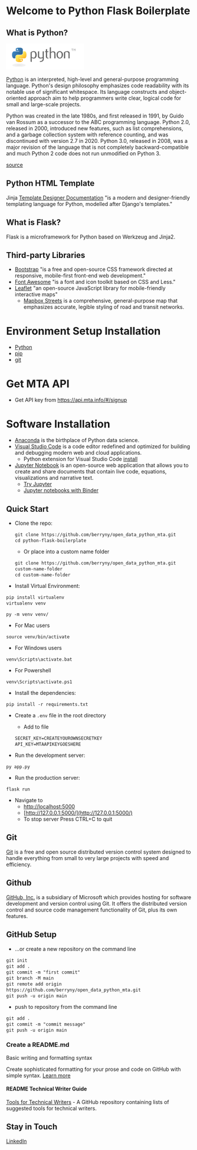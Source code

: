 # Welcome to Python Flask Boilerplate

## What is Python?

![](https://raw.githubusercontent.com/berryny/hourofcode_python/main/python-logo.gif)

[Python](https://www.python.org/) is an interpreted, high-level and general-purpose programming language. Python's design philosophy emphasizes code readability with its notable use of significant whitespace. Its language constructs and object-oriented approach aim to help programmers write clear, logical code for small and large-scale projects.

Python was created in the late 1980s, and first released in 1991, by Guido van Rossum as a successor to the ABC programming language. Python 2.0, released in 2000, introduced new features, such as list comprehensions, and a garbage collection system with reference counting, and was discontinued with version 2.7 in 2020. Python 3.0, released in 2008, was a major revision of the language that is not completely backward-compatible and much Python 2 code does not run unmodified on Python 3.

[source](https://en.wikipedia.org/wiki/Python_%28programming_language%29)

## Python HTML Template

Jinja [Template Designer Documentation](https://jinja.palletsprojects.com/en/2.11.x/templates/#list-of-control-structures) "is a modern and designer-friendly templating language for Python, modelled after Django's templates."

## What is Flask?

Flask is a microframework for Python based on Werkzeug and Jinja2.

## Third-party Libraries

- [Bootstrap](https://getbootstrap.com/) "is a free and open-source CSS framework directed at responsive, mobile-first front-end web development."
- [Font Awesome](https://fontawesome.com/) "is a font and icon toolkit based on CSS and Less."
- [Leaflet](https://leafletjs.com/download.html) "an open-source JavaScript library for mobile-friendly interactive maps"
  - [Mapbox Streets](https://www.mapbox.com/maps/streets) is a comprehensive, general-purpose map that emphasizes accurate, legible styling of road and transit networks.

# Environment Setup Installation

- [Python](https://www.python.org/downloads/)
- [pip](https://pip.pypa.io/en/stable/installing/)
- [git](https://git-scm.com/downloads)

# Get MTA API

- Get API key from https://api.mta.info/#/signup

# Software Installation

- [Anaconda](https://www.anaconda.com/) is the birthplace of Python data science.
- [Visual Studio Code](https://code.visualstudio.com/) is a code editor redefined and optimized for building and debugging modern web and cloud applications.
    - Python extension for Visual Studio Code [install](https://marketplace.visualstudio.com/items?itemName=ms-python.python)
- [Jupyter Notebook](https://jupyter.org/) is an open-source web application that allows you to create and share documents that contain live code, equations, visualizations and narrative text. 
    - [Try Jupyter](https://jupyter.org/try)
    - [Jupyter notebooks with Binder](https://mybinder.org/)

## Quick Start

- Clone the repo:
  ```
  git clone https://github.com/berryny/open_data_python_mta.git
  cd python-flask-boilerplate
  ```
  - Or place into a custom name folder
  ```
  git clone https://github.com/berryny/open_data_python_mta.git custom-name-folder
  cd custom-name-folder
  ```
- Install Virtual Environment:
```
pip install virtualenv
virtualenv venv
```
```
py -m venv venv/
```
  - For Mac users
  ```
  source venv/bin/activate
  ```
  - For Windows users
  ```
  venv\Scripts\activate.bat
  ```
  - For Powershell
  ```
  venv\Scripts\activate.ps1
  ```
-  Install the dependencies:
  ```
  pip install -r requirements.txt
  ```
- Create a `.env` file in the root directory
  - Add to file
  ```
  SECRET_KEY=CREATEYOUROWNSECRETKEY
  API_KEY=MTAAPIKEYGOESHERE
  ```

-  Run the development server:
  ```
  py app.py
  ```
-  Run the production server:
  ```
  flask run
  ```
- Navigate to 
    - [http://localhost:5000](http://localhost:5000)
    - [http://127.0.0.1:5000/](http://127.0.0.1:5000/)
    - To stop server Press CTRL+C to quit 

## Git

[Git](https://git-scm.com/) is a free and open source distributed version control system designed to handle everything from small to very large projects with speed and efficiency.

## Github

[GitHub, Inc.](https://github.com/) is a subsidiary of Microsoft which provides hosting for software development and version control using Git. It offers the distributed version control and source code management functionality of Git, plus its own features.

## GitHub Setup

- …or create a new repository on the command line
```
git init
git add .
git commit -m "first commit"
git branch -M main
git remote add origin https://github.com/berryny/open_data_python_mta.git
git push -u origin main
```
- push to repository from the command line
```
git add .
git commit -m "commit message"
git push -u origin main
```

### Create a README.md

Basic writing and formatting syntax

Create sophisticated formatting for your prose and code on GitHub with simple syntax.
[Learn more](https://help.github.com/en/articles/basic-writing-and-formatting-syntax)

#### README Technical Writer Guide

[Tools for Technical Writers](https://github.com/heyawhite/tech-writing-tools) - A GitHub repository containing lists of suggested tools for technical writers.

## Stay in Touch

[LinkedIn](https://www.linkedin.com/in/jdesire/)